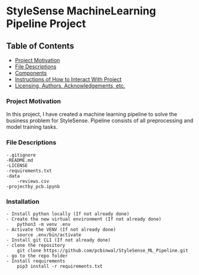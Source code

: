 # StyleSense MachineLearning Pipeline Project

## Table of Contents
 * [Project Motivation](#project-motivation)
 * [File Descriptions](#file-descriptions)
 * [Components](#components)
 * [Instructions of How to Interact With Project](#instructions-of-how-to-interact-with-project)
 * [Licensing, Authors, Acknowledgements, etc.](#licensing-authors-acknowledgements-etc)

 ### Project Motivation
In this project, I have created a machine learning pipeline to solve the business problem for StyleSense. Pipeline consists of all preprocessing and model training tasks. 

### File Descriptions
```
-.gitignore
-README.md  
-LICENSE   
-requirements.txt    
-data    
    -reviews.csv     
-projectby_pcb.ipynb
```
### Installation
```
- Install python locally (If not already done)
- Create the new virtual environment (If not already done)
    python3 -m venv .env
- Activate the VENV (If not already done)
    source .env/bin/activate
- Install git CLI (If not already done)
- clone the repository
    git clone https://github.com/pcbinwal/StyleSense_ML_Pipeline.git
- go to the repo folder
- Install requirements
    pip3 install -r requirements.txt
```